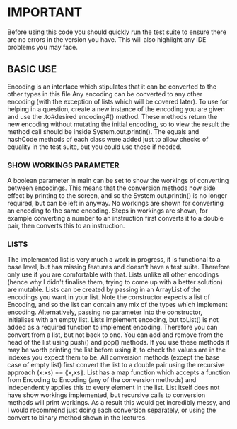 # IMPORTANT #
Before using this code you should quickly run the test suite to ensure there are no errors in
the version you have. This will also highlight any IDE problems you may face.

## BASIC USE ##
Encoding is an interface which stipulates that it can be converted to the other types in this file
Any encoding can be converted to any other encoding (with the exception of lists which will be covered
later).
To use for helping in a question, create a new instance of the encoding you are given and use the
.to#desired encoding#() method. These methods return the new encoding without mutating the initial
encoding, so to view the result the method call should be inside System.out.println().
The equals and hashCode methods of each class were added just to allow checks of equality in the
test suite, but you could use these if needed.

### SHOW WORKINGS PARAMETER ###
A boolean parameter in main can be set to show the workings of converting between encodings.
This means that the conversion methods now side effect by printing to the screen, and so the
System.out.println() is no longer required, but can be left in anyway.
No workings are shown for converting an encoding to the same encoding.
Steps in workings are shown, for example converting a number to an instruction first converts
it to a double pair, then converts this to an instruction.

### LISTS ###
The implemented list is very much a work in progress, it is functional to a base level, but
has missing features and doesn't have a test suite. Therefore only use if you are comfortable
with that.
Lists unlike all other encodings (hence why I didn't finalise them, trying to come up with a
better solution) are mutable. Lists can be created by passing in an ArrayList of the encodings
you want in your list. Note the constructor expects a list of Encoding, and so the list can
contain any mix of the types which implement encoding. Alternatively, passing no parameter
into the constructor, initialises with an empty list.
Lists implement encoding, but toList() is not added as a required function to implement encoding.
Therefore you can convert from a list, but not back to one.
You can add and remove from the head of the list using push() and pop() methods. If you use
these methods it may be worth printing the list before using it, to check the values are in the
indexes you expect them to be.
All conversion methods (except the base case of empty list) first convert the list to a double
pair using the recursive approach (x:xs) == ⟪x,xs⟫.
List has a map function which accepts a function from Encoding to Encoding (any of the conversion methods)
and independently applies this to every element in the list.
List itself does not have show workings implemented, but recursive calls to conversion methods will print
workings. As a result this would get incredibly messy, and I would recommend just doing each conversion
separately, or using the convert to binary method shown in the lectures.